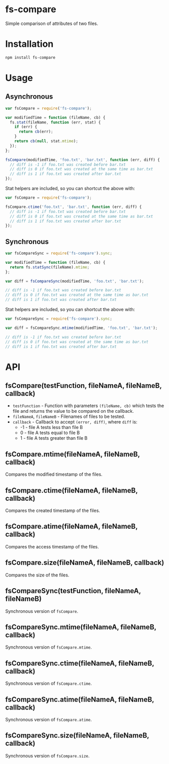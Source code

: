 # fs-compare

Simple comparison of attributes of two files.

# Installation

```bash
npm install fs-compare
```

# Usage

## Asynchronous

```js
var fsCompare = require('fs-compare');

var modifiedTime = function (fileName, cb) {
  fs.stat(fileName, function (err, stat) {
    if (err) {
      return cb(err);
    }
    return cb(null, stat.mtime);
  });
};

fsCompare(modifiedTime, 'foo.txt', 'bar.txt', function (err, diff) {
  // diff is -1 if foo.txt was created before bar.txt
  // diff is 0 if foo.txt was created at the same time as bar.txt
  // diff is 1 if foo.txt was created after bar.txt
});
```

Stat helpers are included, so you can shortcut the above with:

```js
var fsCompare = require('fs-compare');

fsCompare.ctime('foo.txt', 'bar.txt', function (err, diff) {
  // diff is -1 if foo.txt was created before bar.txt
  // diff is 0 if foo.txt was created at the same time as bar.txt
  // diff is 1 if foo.txt was created after bar.txt
});
```

## Synchronous

```js
var fsCompareSync = require('fs-compare').sync;

var modifiedTime = function (fileName, cb) {
  return fs.statSync(fileName).mtime;
};

var diff = fsCompareSync(modifiedTime, 'foo.txt', 'bar.txt');

// diff is -1 if foo.txt was created before bar.txt
// diff is 0 if foo.txt was created at the same time as bar.txt
// diff is 1 if foo.txt was created after bar.txt
```

Stat helpers are included, so you can shortcut the above with:

```js
var fsCompareSync = require('fs-compare').sync;

var diff = fsCompareSync.mtime(modifiedTime, 'foo.txt', 'bar.txt');

// diff is -1 if foo.txt was created before bar.txt
// diff is 0 if foo.txt was created at the same time as bar.txt
// diff is 1 if foo.txt was created after bar.txt
```

# API

## fsCompare(testFunction, fileNameA, fileNameB, callback)

- `testFunction` - Function with parameters `(fileName, cb)` which tests the
file and returns the value to be compared on the callback.
- `fileNameA`, `fileNameB` - Filenames of files to be tested.
- `callback` - Callback to accept `(error, diff)`, where `diff` is:
    - -1 - file A tests less than file B
    - 0 - file A tests equal to file B
    - 1 - file A tests greater than file B

## fsCompare.mtime(fileNameA, fileNameB, callback)

Compares the modified timestamp of the files.

## fsCompare.ctime(fileNameA, fileNameB, callback)

Compares the created timestamp of the files.

## fsCompare.atime(fileNameA, fileNameB, callback)

Compares the access timestamp of the files.

## fsCompare.size(fileNameA, fileNameB, callback)

Compares the size of the files.

## fsCompareSync(testFunction, fileNameA, fileNameB)

Synchronous version of `fsCompare`.

## fsCompareSync.mtime(fileNameA, fileNameB, callback)

Synchronous version of `fsCompare.mtime`.

## fsCompareSync.ctime(fileNameA, fileNameB, callback)

Synchronous version of `fsCompare.ctime`.

## fsCompareSync.atime(fileNameA, fileNameB, callback)

Synchronous version of `fsCompare.atime`.

## fsCompareSync.size(fileNameA, fileNameB, callback)

Synchronous version of `fsCompare.size`.